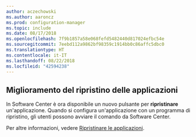 ```yaml
---
author: aczechowski
ms.author: aaroncz
ms.prod: configuration-manager
ms.topic: include
ms.date: 08/17/2018
ms.openlocfilehash: 7f9b1857a58e068fefd5482440d817024efbc54e
ms.sourcegitcommit: 7eebd112a9862bf98359c1914bb0c86affc5dbc0
ms.translationtype: HT
ms.contentlocale: it-IT
ms.lasthandoff: 08/22/2018
ms.locfileid: "42594238"
---
```

## <a name="bkmk_repair"></a> Miglioramento del ripristino delle applicazioni
<!--1357866-->

In Software Center è ora disponibile un nuovo pulsante per **ripristinare** un'applicazione. Quando si configura un'applicazione con un programma di ripristino, gli utenti possono avviare il comando da Software Center. 

Per altre informazioni, vedere [Ripristinare le applicazioni](/sccm/core/get-started/capabilities-in-technical-preview-1807#bkmk_app-repair).

